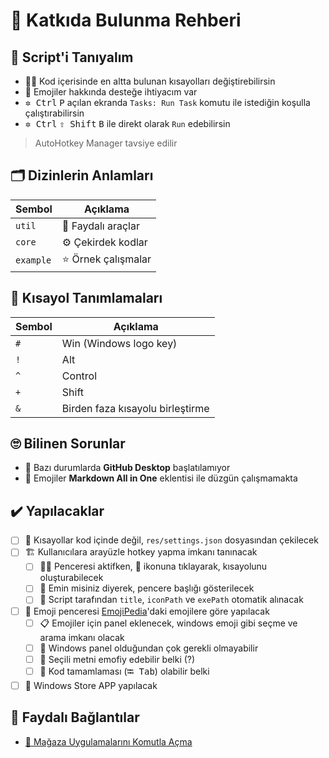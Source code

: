 # 💖 Katkıda Bulunma Rehberi

## 🔰 Script'i Tanıyalım

- 👨‍🔧 Kod içerisinde en altta bulunan kısayolları değiştirebilirsin
- 🤝 Emojiler hakkında desteğe ihtiyacım var
- <kbd>✲ Ctrl</kbd> <kbd>P</kbd> açılan ekranda `Tasks: Run Task` komutu ile istediğin koşulla çalıştırabilirsin
- <kbd>✲ Ctrl</kbd> <kbd>⇧ Shift</kbd> <kbd>B</kbd> ile direkt olarak `Run` edebilirsin

> AutoHotkey Manager tavsiye edilir

## 🗂️ Dizinlerin Anlamları

| Sembol    | Açıklama           |
| --------- | ------------------ |
| `util`    | 🧰 Faydalı araçlar |
| `core`    | ⚙️ Çekirdek kodlar |
| `example` | ⭐ Örnek çalışmalar |

## 🍍 Kısayol Tanımlamaları

| Sembol | Açıklama                         |
| ------ | -------------------------------- |
| `#`    | Win (Windows logo key)           |
| `!`    | Alt                              |
| `^`    | Control                          |
| `+`    | Shift                            |
| `&`    | Birden faza kısayolu birleştirme |

## 🙄 Bilinen Sorunlar

- 🤔 Bazı durumlarda **GitHub Desktop** başlatılamıyor
- 🐛 Emojiler **Markdown All in One** eklentisi ile düzgün çalışmamakta

## ✔️ Yapılacaklar

- [ ] 📃 Kısayollar kod içinde değil, `res/settings.json` dosyasından çekilecek
- [ ] 🏗️ Kullanıcılara arayüzle hotkey yapma imkanı tanınacak
  - [ ] 👷‍♂️ Penceresi aktifken, 🌱 ikonuna tıklayarak, kısayolunu oluşturabilecek
  - [ ] 💬 Emin misiniz diyerek, pencere başlığı gösterilecek
  - [ ] 💞 Script tarafından `title`, `iconPath` ve `exePath` otomatik alınacak
- [ ] 💖 Emoji penceresi [EmojiPedia](https://emojipedia.org/)'daki emojilere göre yapılacak
  - [ ] 📋 Emojiler için panel eklenecek, windows emoji gibi seçme ve arama imkanı olacak
  - [ ] 🤔 Windows panel olduğundan çok gerekli olmayabilir
  - [ ] 💭 Seçili metni emofiy edebilir belki (?)
  - [ ] 🤖 Kod tamamlaması (<kbd>⭾ Tab</kbd>) olabilir belki
- [ ] 👜 Windows Store APP yapılacak

## 🔗 Faydalı Bağlantılar

- [👜 Mağaza Uygulamalarını Komutla Açma](https://windows.yemreak.com/gelistirici-notlarim/magaza-uygulamlarini-komutla-acma)
